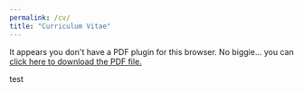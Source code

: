 ```yaml
---
permalink: /cv/
title: "Curriculum Vitae"
---
```



<object data="/assets/pdf/cv.pdf" type="application/pdf" width="100%" height="100%">
    <p>It appears you don't have a PDF plugin for this browser.
    No biggie... you can <a href="myfile.pdf">click here to
    download the PDF file.</a></p>
</object>
test